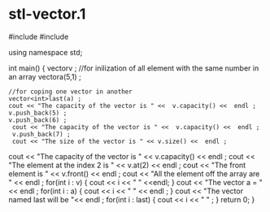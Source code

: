 # stl-vector.1
#include <iostream>
#include <vector>

using namespace std;

int main()
{
    vector<int>v ;
    //for inilization of all element with the same number in an array 
    vector<int>a(5,1) ;
    
    //for coping one vector in another 
    vector<int>last(a) ;
    cout << "The capacity of the vector is " <<  v.capacity() <<  endl ;
    v.push_back(5) ;
    v.push_back(6) ;
     cout << "The capacity of the vector is " <<  v.capacity() <<  endl ;
     v.push_back(7) ;
     cout << "The size of the vector is " << v.size() <<  endl ;
   cout << "The capacity of the vector is " <<  v.capacity() <<  endl ;
   cout << "The element at the index 2 is " << v.at(2) << endl ;
   cout << "The front element is " << v.front() <<  endl ;
   cout << "All the element off the array are " << endl ;
   for(int i : v) 
   {
       cout << i <<  " " <<endl;
   }
   cout << "The vector a = " << endl ;
   for(int i : a)
   {
       cout << i << " " << endl  ;
   }
   cout << "The vector named last will be "<< endl ;
   for(int i : last)
   {
       cout << i << " " ;
   }
    return 0;
}
